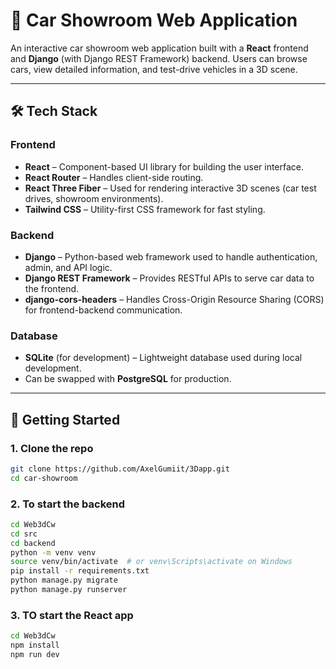 # 🚗 Car Showroom Web Application

An interactive car showroom web application built with a **React** frontend and **Django** (with Django REST Framework) backend. Users can browse cars, view detailed information, and test-drive vehicles in a 3D scene.

---

## 🛠️ Tech Stack

### Frontend
- **React** – Component-based UI library for building the user interface.
- **React Router** – Handles client-side routing.
- **React Three Fiber** – Used for rendering interactive 3D scenes (car test drives, showroom environments).
- **Tailwind CSS** – Utility-first CSS framework for fast styling.

### Backend
- **Django** – Python-based web framework used to handle authentication, admin, and API logic.
- **Django REST Framework** – Provides RESTful APIs to serve car data to the frontend.
- **django-cors-headers** – Handles Cross-Origin Resource Sharing (CORS) for frontend-backend communication.

### Database
- **SQLite** (for development) – Lightweight database used during local development.
- Can be swapped with **PostgreSQL** for production.


---

## 🚀 Getting Started

### 1. Clone the repo

```bash
git clone https://github.com/AxelGumiit/3Dapp.git
cd car-showroom

```

### 2. To start the backend


```bash
cd Web3dCw
cd src
cd backend
python -m venv venv
source venv/bin/activate  # or venv\Scripts\activate on Windows
pip install -r requirements.txt
python manage.py migrate
python manage.py runserver

```

### 3. TO start the React app

```bash
cd Web3dCw
npm install
npm run dev
```





